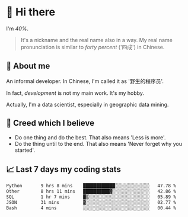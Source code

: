 # 👋 Hi there

I'm *40%*.

> It's a nickname and the real name also in a way.
> My real name pronunciation is similar to *forty percent* ('四成') in Chinese.

## :speech_balloon: About me

An informal developer. In Chinese, I'm called it as '野生的程序员'.

In fact, _development_ is not my main work. It's my hobby.

Actually, I'm a data scientist, especially in geographic data mining.

## :see_no_evil: Creed which I believe

- Do one thing and do the best. That also means 'Less is more'.
- Do the thing until to the end. That also means 'Never forget why you started'.

## :chart_with_upwards_trend: Last 7 days my coding stats

<!--START_SECTION:waka-->

```txt
Python       9 hrs 8 mins    ████████████░░░░░░░░░░░░░   47.78 %
Other        8 hrs 11 mins   ██████████▓░░░░░░░░░░░░░░   42.86 %
SQL          1 hr 7 mins     █▒░░░░░░░░░░░░░░░░░░░░░░░   05.89 %
JSON         31 mins         ▓░░░░░░░░░░░░░░░░░░░░░░░░   02.77 %
Bash         4 mins          ░░░░░░░░░░░░░░░░░░░░░░░░░   00.44 %
```

<!--END_SECTION:waka-->
